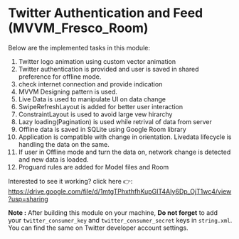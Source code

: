 # Twitter Authentication and Feed (MVVM_Fresco_Room)

Below are the implemented tasks in this module:
1. Twitter logo animation using custom vector animation
2. Twitter authentication is provided and user is saved in shared preference for offline mode.
3. check internet connection and provide indication
4. MVVM Designing pattern is used.
5. Live Data is used to manipulate UI on data change
6. SwipeRefreshLayout is added for better user interaction
7. ConstraintLayout is used to avoid large vew hirarchy
8. Lazy loading(Pagination) is used while retrival of data from server
9. Offline data is saved in SQLite using Google Room library
10. Application is compatible with change in orientation. Livedata lifecycle is handling the data on the same.
11. If user in Offline mode and turn the data on, network change is detected and new data is loaded.
12. Proguard rules are added for Model files and Room

Interested to see it working? click here 👉: https://drive.google.com/file/d/1mtgTPhxthfhKupGIT4AIy6Dp_OjT1wc4/view?usp=sharing

<b>Note :</b> After building this module on your machine, <b>Do not forget</b> to add your `twitter_consumer_key` and `twitter_consumer_secret` keys in `string.xml`. You can find the same on Twitter developer account settings.
